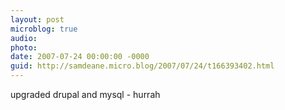 ```yaml
---
layout: post
microblog: true
audio: 
photo: 
date: 2007-07-24 00:00:00 -0000
guid: http://samdeane.micro.blog/2007/07/24/t166393402.html
---
```

upgraded drupal and mysql - hurrah
